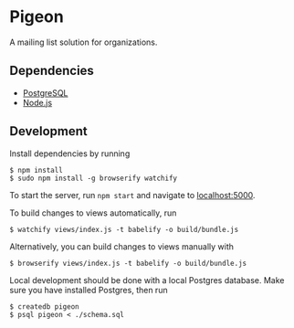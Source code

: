 # Pigeon

A mailing list solution for organizations.

## Dependencies

- [PostgreSQL](http://www.postgresql.org/)
- [Node.js](http://nodejs.org/)

## Development

Install dependencies by running

    $ npm install
    $ sudo npm install -g browserify watchify

To start the server, run `npm start` and navigate to [localhost:5000](http://localhost:5000).

To build changes to views automatically, run

    $ watchify views/index.js -t babelify -o build/bundle.js

Alternatively, you can build changes to views manually with

    $ browserify views/index.js -t babelify -o build/bundle.js

Local development should be done with a local Postgres database. Make sure you have installed Postgres, then run

    $ createdb pigeon
    $ psql pigeon < ./schema.sql
